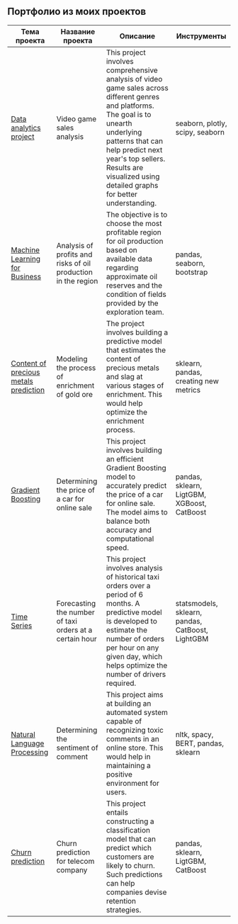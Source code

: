 
## Портфолио из моих проектов  

| Тема проекта | Название проекта | Описание | Инструменты |
| --- | --- | --- | --- |  
| [Data analytics project](https://github.com/smakarin/yandex_praktikum_projects/tree/master/Quarterly%20project%20%231) | Video game sales analysis | This project involves comprehensive analysis of video game sales across different genres and platforms. The goal is to unearth underlying patterns that can help predict next year's top sellers. Results are visualized using detailed graphs for better understanding. | seaborn, plotly, scipy, seaborn | 
| [Machine Learning for Business](https://github.com/smakarin/yandex_praktikum_projects/tree/master/Machine%20Learning%20for%20Business) | Analysis of profits and risks of oil production in the region | The objective is to choose the most profitable region for oil production based on available data regarding approximate oil reserves and the condition of fields provided by the exploration team. | pandas, seaborn, bootstrap | 
| [Content of precious metals prediction](https://github.com/smakarin/yandex_praktikum_projects/tree/master/Quarterly%20project%20%232) | Modeling the process of enrichment of gold ore | The project involves building a predictive model that estimates the content of precious metals and slag at various stages of enrichment. This would help optimize the enrichment process. | sklearn, pandas, creating new metrics | 
| [Gradient Boosting](https://github.com/smakarin/yandex_praktikum_projects/tree/master/Gradient%20Boosting) | Determining the price of a car for online sale | This project involves building an efficient Gradient Boosting model to accurately predict the price of a car for online sale. The model aims to balance both accuracy and computational speed. | pandas, sklearn, LigtGBM, XGBoost, CatBoost |  
| [Time Series](https://github.com/smakarin/yandex_praktikum_projects/tree/master/Time%20Series) | Forecasting the number of taxi orders at a certain hour | This project involves analysis of historical taxi orders over a period of 6 months. A predictive model is developed to estimate the number of orders per hour on any given day, which helps optimize the number of drivers required. | statsmodels, sklearn, pandas, CatBoost, LightGBM |  
| [Natural Language Processing](https://github.com/smakarin/yandex_praktikum_projects/tree/master/Natural%20Language%20Processing) | Determining the sentiment of comment | This project aims at building an automated system capable of recognizing toxic comments in an online store. This would help in maintaining a positive environment for users. | nltk, spacy, BERT, pandas, sklearn | 
| [Churn prediction](https://github.com/smakarin/yandex_praktikum_projects/tree/master/FINAL%20project) | Churn prediction for telecom company | This project entails constructing a classification model that can predict which customers are likely to churn. Such predictions can help companies devise retention strategies. | pandas, sklearn, LigtGBM, CatBoost |

